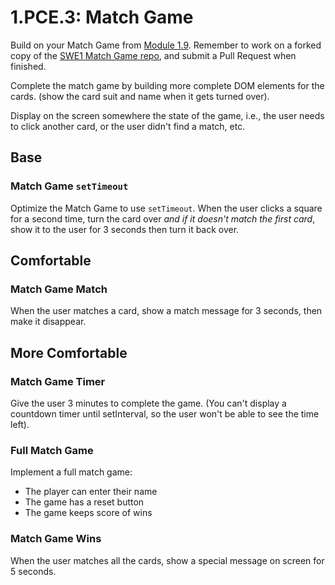 # 1.PCE.3: Match Game

Build on your Match Game from [Module 1.9](../1.9-match-game.md). Remember to work on a forked copy of the [SWE1 Match Game repo](https://github.com/rocketacademy/match-game-swe1), and submit a Pull Request when finished.

Complete the match game by building more complete DOM elements for the cards. \(show the card suit and name when it gets turned over\).

Display on the screen somewhere the state of the game, i.e., the user needs to click another card, or the user didn't find a match, etc.

## Base

### Match Game `setTimeout`

Optimize the Match Game to use `setTimeout`. When the user clicks a square for a second time, turn the card over _and if it doesn't match the first card_, show it to the user for 3 seconds then turn it back over.

## Comfortable

### Match Game Match

When the user matches a card, show a match message for 3 seconds, then make it disappear.

## More Comfortable

### Match Game Timer

Give the user 3 minutes to complete the game. \(You can't display a countdown timer until setInterval, so the user won't be able to see the time left\).

### Full Match Game

Implement a full match game:

- The player can enter their name
- The game has a reset button
- The game keeps score of wins

### Match Game Wins

When the user matches all the cards, show a special message on screen for 5 seconds.
